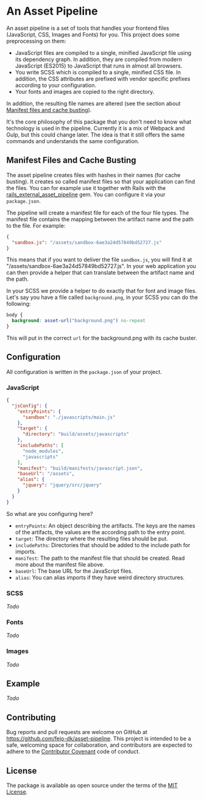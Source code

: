 # An Asset Pipeline

An asset pipeline is a set of tools that handles your frontend files (JavaScript, CSS, Images and Fonts) for you. This project does some preprocessing on them:

* JavaScript files are compiled to a single, minified JavaScript file using its dependency graph. In addition, they are compiled from modern JavaScript (ES2015) to JavaScript that runs in almost all browsers.
* You write SCSS which is compiled to a single, minified CSS file. In addition, the CSS attributes are prefixed with vendor specific prefixes according to your configuration.
* Your fonts and images are copied to the right directory.

In addition, the resulting file names are altered (see the section about [Manifest files and cache busting](#user-content-manifest-files-and-cache-busting)).

It's the core philosophy of this package that you don't need to know what technology is used in the pipeline. Currently it is a mix of Webpack and Gulp, but this could change later. The idea is that it still offers the same commands and understands the same configuration.

## Manifest Files and Cache Busting

The asset pipeline creates files with hashes in their names (for cache busting). It creates so called manifest files so that your application can find the files. You can for example use it together with Rails with the [rails_external_asset_pipeline](https://rubygems.org/gems/rails_external_asset_pipeline) gem. You can configure it via your `package.json`.

The pipeline will create a manifest file for each of the four file types. The manifest file contains the mapping between the artifact name and the path to the file. For example:

```json
{
  "sandbox.js": "/assets/sandbox-6ae3a24d57849bd52727.js"
}
```

This means that if you want to deliver the file `sandbox.js`, you will find it at "/assets/sandbox-6ae3a24d57849bd52727.js". In your web application you can then provide a helper that can translate between the artifact name and the path.

In your SCSS we provide a helper to do exactly that for font and image files. Let's say you have a file called `background.png`, in your SCSS you can do the following:

```scss
body {
  background: asset-url("background.png") no-repeat
}
```

This will put in the correct `url` for the background.png with its cache buster.

## Configuration

All configuration is written in the `package.json` of your project.

### JavaScript

```json
{
  "jsConfig": {
    "entryPoints": {
      "sandbox": "./javascripts/main.js"
    },
    "target": {
      "directory": "build/assets/javascripts"
    },
    "includePaths": [
      "node_modules",
      "javascripts"
    ],
    "manifest": "build/manifests/javascript.json",
    "baseUrl": "/assets",
    "alias": {
      "jquery": "jquery/src/jquery"
    }
  }
}
```

So what are you configuring here?

* `entryPoints`: An object describing the artifacts. The keys are the names of the artifacts, the values are the according path to the entry point.
* `target`: The directory where the resulting files should be put.
* `includePaths`: Directories that should be added to the include path for imports.
* `manifest`: The path to the manifest file that should be created. Read more about the manifest file above.
* `baseUrl`: The base URL for the JavaScript files.
* `alias`: You can alias imports if they have weird directory structures.

### SCSS

*Todo*

### Fonts

*Todo*

### Images

*Todo*

## Example

*Todo*

## Contributing

Bug reports and pull requests are welcome on GitHub at https://github.com/fejo-dk/asset-pipeline. This project is intended to be a safe, welcoming space for collaboration, and contributors are expected to adhere to the [Contributor Covenant](http://contributor-covenant.org) code of conduct.

## License

The package is available as open source under the terms of the [MIT License](http://opensource.org/licenses/MIT).
